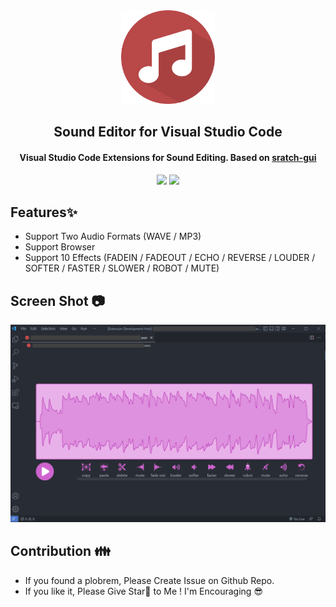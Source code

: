 <div align="center">
   <img src="logo/logo.svg" width="150" height="150"/>
   <h2>Sound Editor for Visual Studio Code</h2>
   <h4>Visual Studio Code Extensions for Sound Editing. Based on <a href="https://github.com/llk/scratch-gui">sratch-gui</a></h4>
   <img src="https://img.shields.io/github/repo-size/chocolate-pie/sound-editor-vscode?style=for-the-badge" />
   <img src="https://img.shields.io/github/license/chocolate-pie/sound-editor-vscode?style=for-the-badge" />
</div>

## Features✨
- Support Two Audio Formats (WAVE / MP3)
- Support Browser
- Support 10 Effects (FADEIN / FADEOUT / ECHO / REVERSE / LOUDER / SOFTER / FASTER / SLOWER / ROBOT / MUTE)

## Screen Shot 📷
![Sound Editor Screen Shot](images/image01.png)

## Contribution 👪
- If you found a plobrem, Please Create Issue on Github Repo.
- If you like it, Please Give Star🎇 to Me ! I'm Encouraging 😎
